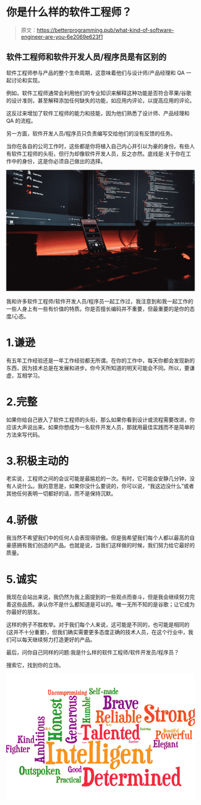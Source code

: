 # 你是什么样的软件工程师？

> 原文：<https://betterprogramming.pub/what-kind-of-software-engineer-are-you-6e2069e623f1>

## 软件工程师和软件开发人员/程序员是有区别的

软件工程师参与产品的整个生命周期，这意味着他们与设计师/产品经理和 QA 一起讨论和实现。

例如，软件工程师通常会利用他们的专业知识来解释这种功能是否符合苹果/谷歌的设计准则，甚至解释添加任何缺失的功能，如应用内评论，以提高应用的评论。

这反过来增加了软件工程师的能力和技能，因为他们熟悉了设计师、产品经理和 QA 的流程。

另一方面，软件开发人员/程序员只负责编写交给他们的没有反馈的任务。

当你在各自的公司工作时，这些都是你将植入自己内心并引以为豪的身份。有些人有软件工程师的头衔，但行为却像软件开发人员，反之亦然。底线是:关于你在工作中的身份，这是你必须自己做出的选择。

![](img/bc873cd3cc8f58fc5c200c39a549b52c.png)

我和许多软件工程师/软件开发人员/程序员一起工作过，我注意到和我一起工作的一些人身上有一些有价值的特质。你是否擅长编码并不重要，但最重要的是你的态度/心态。

# 1.谦逊

有五年工作经验还是一年工作经验都无所谓。在你的工作中，每天你都会发现新的东西，因为技术总是在发展和进步。你今天所知道的明天可能会不同。所以，要谦虚，互相学习。

# 2.完整

如果你给自己嵌入了软件工程师的头衔，那么如果你看到设计或流程需要改进，你应该大声说出来。如果你想成为一名软件开发人员，那就用最佳实践而不是简单的方法来写代码。

# 3.积极主动的

老实说，工程师之间的会议可能是最尴尬的一次。有时，它可能会安静几分钟，没有人说什么。我的意思是，如果你没什么要说的，你可以说，“我这边没什么”或者其他任何表明一切都好的话，而不是保持沉默。

# 4.骄傲

我当然不希望我们中的任何人会表现得骄傲。但是我希望我们每个人都以最高的自豪感拥有我们创造的产品。也就是说，当我们这样做的时候，我们努力给它最好的质量。

# 5.诚实

我现在会站出来说，我仍然为我上面提到的一些观点而奋斗，但是我会继续努力完善这些品质。承认你不是什么都知道是可以的。唯一无所不知的是谷歌；让它成为你最好的朋友。

这样的例子不胜枚举。对于我们每个人来说，这可能是不同的，也可能是相同的(这并不十分重要)，但我们确实需要更多态度正确的技术人员，在这个行业中，我们可以每天继续努力打造更好的产品。

最后，问你自己同样的问题:我是什么样的软件工程师/软件开发员/程序员？

搜索它，找到你的立场。

![](img/67e41c217f12b2c00078a31312623b81.png)